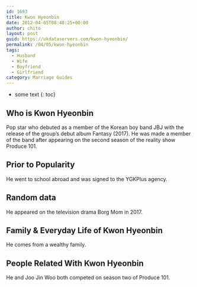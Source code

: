 ```yaml
---
id: 1693
title: Kwon Hyeonbin
date: 2012-04-05T08:48:25+00:00
author: chito
layout: post
guid: https://ukdataservers.com/kwon-hyeonbin/
permalink: /04/05/kwon-hyeonbin
tags:
  - Husband
  - Wife
  - Boyfriend
  - Girlfriend
category: Marriage Guides
---
```


* some text
{: toc}
          
          
## Who is  Kwon Hyeonbin
                  
                  
                  
Pop star who debuted as a member of the Korean boy band JBJ with the release of the group&#8217;s debut album Fantasy (2017). He was made a member of the band after appearing on the second season of the reality show Produce 101. 
                  
                
                
                
## Prior to Popularity 
                  
                  
                  
He went to school abroad and was signed to the YGKPlus agency.  
                  
                
                
                
## Random data 
                  
                  
                  
He appeared on the television drama Borg Mom in 2017.
                  
                
                
                
## Family & Everyday Life of Kwon Hyeonbin
                  
                  
                  
He comes from a wealthy family. 
                  
                
                
                
## People Related With  Kwon Hyeonbin
                  
                  
                  
He and Joo Jin Woo both competed on season two of Produce 101.
                  
                
              
            
          
          
          
    
    
  
